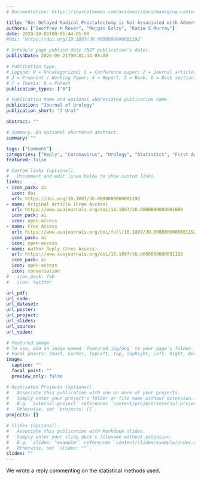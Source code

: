 ```yaml
---
# Documentation: https://sourcethemes.com/academic/docs/managing-content/

title: "Re: Delayed Radical Prostatectomy is Not Associated with Adverse Oncological Outcomes: Implications for Men Experiencing Surgical Delay Due to the COVID-19 Pandemic"
authors: ["Geoffrey H Rosen", "Mojgan Golzy", "Katie S Murray"]
date: 2020-10-01T00:01:44-05:00
#doi: "https://doi.org/10.1097/JU.0000000000001192"

# Schedule page publish date (NOT publication's date).
publishDate: 2020-09-21T00:01:44-05:00

# Publication type.
# Legend: 0 = Uncategorized; 1 = Conference paper; 2 = Journal article;
# 3 = Preprint / Working Paper; 4 = Report; 5 = Book; 6 = Book section;
# 7 = Thesis; 8 = Patent
publication_types: ["0"]

# Publication name and optional abbreviated publication name.
publication: "Journal of Urology"
publication_short: "J Urol"

abstract: ""

# Summary. An optional shortened abstract.
summary: ""

tags: ["Comment"]
categories: ["Reply", "Coronavirus", "Urology", "Statistics", "First Author"]
featured: false

# Custom links (optional).
#   Uncomment and edit lines below to show custom links.
links:
- icon_pack: ai
  icon: doi
  url: https://doi.org/10.1097/JU.0000000000001192
- name: Original Article (Free Access)
  url: https://www.auajournals.org/doi/10.1097/JU.0000000000001089
  icon_pack: ai
  icon: open-access
- name: Free Access
  url: https://www.auajournals.org/doi/full/10.1097/JU.0000000000001192
  icon_pack: ai
  icon: open-access
- name: Author Reply (Free Access)
  url: https://www.auajournals.org/doi/10.1097/JU.0000000000001193
  icon_pack: ai
  icon: open-access
  icon: conversation
#   icon_pack: fab
#   icon: twitter

url_pdf:
url_code:
url_dataset:
url_poster:
url_project:
url_slides:
url_source:
url_video:

# Featured image
# To use, add an image named `featured.jpg/png` to your page's folder.
# Focal points: Smart, Center, TopLeft, Top, TopRight, Left, Right, BottomLeft, Bottom, BottomRight.
image:
  caption: ""
  focal_point: ""
  preview_only: false

# Associated Projects (optional).
#   Associate this publication with one or more of your projects.
#   Simply enter your project's folder or file name without extension.
#   E.g. `internal-project` references `content/project/internal-project/index.md`.
#   Otherwise, set `projects: []`.
projects: []

# Slides (optional).
#   Associate this publication with Markdown slides.
#   Simply enter your slide deck's filename without extension.
#   E.g. `slides: "example"` references `content/slides/example/index.md`.
#   Otherwise, set `slides: ""`.
slides: ""
---
```


We wrote a reply commenting on the statistical methods used. 
